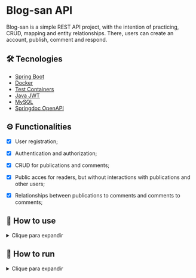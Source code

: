 # Blog-san API

Blog-san is a simple REST API project, with the intention of practicing, CRUD, mapping and entity relationships. There, users can create an account, publish, comment and respond.

## 🛠️ Tecnologies 

- [Spring Boot](https://spring.io/projects/spring-boot)
- [Docker](https://www.docker.com)
- [Test Containers](https://testcontainers.com)
- [Java JWT](https://github.com/auth0/java-jwt)
- [MySQL](https://dev.mysql.com/downloads/connector/j/)
- [Springdoc OpenAPI](https://springdoc.org/)


## ⚙️ Functionalities
- [x] User registration;
- [x] Authentication and authorization;
- [x] CRUD for publications and comments;
- [x] Public acces for readers, but without interactions with publications and other users;
- [x] Relationships between publications to comments and comments to comments;


## 📖 How to use
<details><summary>Clique para expandir</summary>

### Documentation

The documentation can be accessed after deploying the application via the URL http://localhost:8080/swagger-ui/index.html#/

You can also import my set of requests into Postman. There you have all the endpoints with all the necessary URL parameters and body details to interact with the API.

[<img src="https://run.pstmn.io/button.svg" alt="Run In Postman" style="width: 128px; height: 32px;">](https://app.getpostman.com/run-collection/31232249-755011b3-0b0f-4120-9699-7677b4c10832?action=collection%2Ffork&source=rip_markdown&collection-url=entityId%3D31232249-755011b3-0b0f-4120-9699-7677b4c10832%26entityType%3Dcollection%26workspaceId%3Daae15406-ac2a-4087-8c9e-47072e8aa119)


## Examples
##### Note: All `GET` request endpoints are accessible without authentication.

By default, all users are created with the USER role, these users can only create comments on posts. To become an ADMIN and be able to create posts, you can use the system's default ADMIN user:

#### Default user ADMIN

- **login**: root
- **password**: root

This way you can authenticate as ADMIN to have the freedom to create posts and even other ADMINs in the system.

---

### Register

To create posts and comments, you need to register:

**POST:** `/auth/register`   
**Content-Type: application/json**
```
{
	"login": "newUser",
	"password": "newPassword",
	"name": "Example Name",
	"email": "example@email.com"
}
```
---

### Login 

After registering, you need to authenticate:

**POST:** `/auth/login`   
**Content-Type: application/json**

```
{
	"login": "root",
	"password": "root",
}
```

**Response:**

```
{
  "token": "your_access_token"
}
```

This access token will be your 'free pass' to create posts and comments

---


### Using the access token

After receiveing the successful access token, you need to include the header for your future requests. The access token must be passed as parte of the "Authorization" title. 

**Header example:**

```
Authorization: Bearer your_access_token
```

---

### Publication creation

**POST:** `/publications`

```
{
  "description": "Publication content",
  "imageLink": "link_for_image"
}
```

**Response:**

```
{
    "publicationId": 1,
    "userId": 1,
    "nameUser": "Your User Name",
    "description": "Publication content",
    "imageLink": "link_for_image",
    "date": "2024-02-10 19:13"
}
```
---

### Comment creation

**POST:** `/publications/{publicationId/comments`

```
{
	"publicationId": 1,
	"text": "Comment example"
}
```

**Response:**
```
{
    "commentId": 1,
    "userId": 1,
    "text": "Comment example",
    "date": "2024-02-10 19:10",
    "edited": false
}
```
---

#### These are basic examples, and you can explore other endpoints as needed. Be sure to replace the dummy values with actual data from your development environment.
</details>

## 🚀 How to run
<details><summary>Clique para expandir</summary>

The application is configured to connect to MySQL via port 3306.


### Environment variables:
#### Database

| ENV | DEFAULT VALUE | DESCRIPTION |
| ---------- | --- | ------------- |
| `DB_USERNAME` | root | Database username |
| `DB_PASSWORD` | root | Database password |

#### Security

| ENV | DEFAULT VALUE | DESCRIPTION |
| ---------- | --- | ------------- |
| `JWT_SECRET` | secret | JWT token secret |


## Run

Clone this repository:

      git clone https://github.com/mtpontes/blog-san-api.git


### Deploy with Docker
#### Prerequisites

- Docker
- Docker Compose


#### Build

Build by running a container with mvn and the necessary JDK:

      docker run --rm --workdir /app --volume ${PWD}:/app maven:3.6.3-openjdk-17-slim mvn clean install -DskipTests


#### Deploy

Create a docker image of the app:

    docker build -t blog-san-api .

Raise the containers:

    docker-compose up


### Deploy native
#### Prerequisites

- Java 17+
- MySQL 8


#### Build

  - Linux:

        ./mvnw clean install -DskipTests
  
  - Windows:

        mvnw.cmd clean install -DskipTests


#### Deploy

The packaged app can be found in the /target directory after following the installation procedure.

To run the application use the command:

    java -jar package_name.jar

</details>